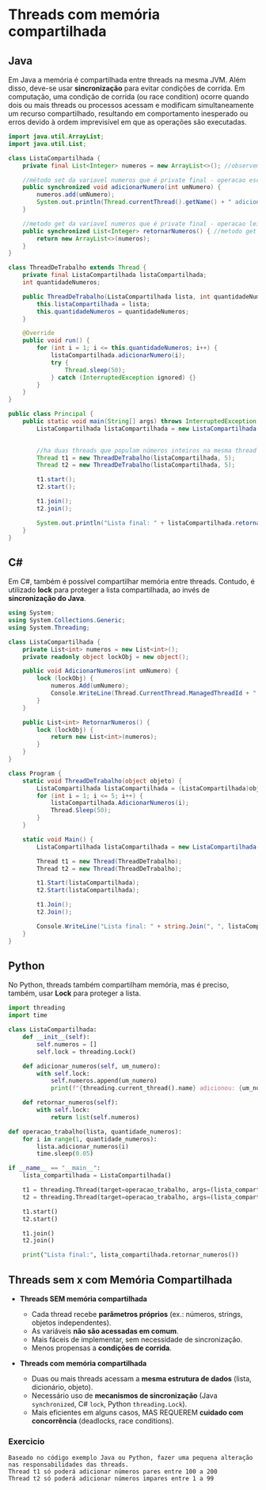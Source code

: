# Threads com memória compartilhada

## Java

Em Java a memória é compartilhada entre threads na mesma JVM. Além disso, deve-se usar **sincronização** para evitar condições de corrida. Em computação, uma condição de corrida (ou race condition) ocorre quando dois ou mais threads ou processos acessam e modificam simultaneamente um recurso compartilhado, resultando em comportamento inesperado ou erros devido à ordem imprevisível em que as operações são executadas. 

```java
import java.util.ArrayList;
import java.util.List;

class ListaCompartilhada {
    private final List<Integer> numeros = new ArrayList<>(); //observem a visibilidade final

    //método set da variavel numeros que é private final - operacao escrever
    public synchronized void adicionarNumero(int umNumero) {
        numeros.add(umNumero);
        System.out.println(Thread.currentThread().getName() + " adicionou: " + umNumero);
    }

    //metodo get da variavel numeros que é private final - operacao leitura
    public synchronized List<Integer> retornarNumeros() { //metodo get de acesso tipo leitura da lista numeros
        return new ArrayList<>(numeros);
    }
}

class ThreadDeTrabalho extends Thread {
    private final ListaCompartilhada listaCompartilhada;
    int quantidadeNumeros;

    public ThreadDeTrabalho(ListaCompartilhada lista, int quantidadeNumeros) {
        this.listaCompartilhada = lista;
        this.quantidadeNumeros = quantidadeNumeros;
    }

    @Override
    public void run() {
        for (int i = 1; i <= this.quantidadeNumeros; i++) {
            listaCompartilhada.adicionarNumero(i);
            try {
                Thread.sleep(50);
            } catch (InterruptedException ignored) {}
        }
    }
}

public class Principal {
    public static void main(String[] args) throws InterruptedException {
        ListaCompartilhada listaCompartilhada = new ListaCompartilhada();
        

        //ha duas threads que populam números inteiros na mesma thread
        Thread t1 = new ThreadDeTrabalho(listaCompartilhada, 5);
        Thread t2 = new ThreadDeTrabalho(listaCompartilhada, 5);

        t1.start();
        t2.start();

        t1.join();
        t2.join();

        System.out.println("Lista final: " + listaCompartilhada.retornarNumeros());
    }
}
```


## C#

Em C#, também é possível compartilhar memória entre threads. Contudo, é utilizado **lock** para proteger a lista compartilhada, ao invés de **sincronização do Java**.

```csharp
using System;
using System.Collections.Generic;
using System.Threading;

class ListaCompartilhada {
    private List<int> numeros = new List<int>();
    private readonly object lockObj = new object();

    public void AdicionarNumeros(int umNumero) {
        lock (lockObj) {
            numeros.Add(umNumero);
            Console.WriteLine(Thread.CurrentThread.ManagedThreadId + " adicionou: " + umNumero);
        }
    }

    public List<int> RetornarNumeros() {
        lock (lockObj) {
            return new List<int>(numeros);
        }
    }
}

class Program {
    static void ThreadDeTrabalho(object objeto) {
        ListaCompartilhada listaCompartilhada = (ListaCompartilhada)objeto;
        for (int i = 1; i <= 5; i++) {
            listaCompartilhada.AdicionarNumeros(i);
            Thread.Sleep(50);
        }
    }

    static void Main() {
        ListaCompartilhada listaCompartilhada = new ListaCompartilhada();

        Thread t1 = new Thread(ThreadDeTrabalho);
        Thread t2 = new Thread(ThreadDeTrabalho);

        t1.Start(listaCompartilhada);
        t2.Start(listaCompartilhada);

        t1.Join();
        t2.Join();

        Console.WriteLine("Lista final: " + string.Join(", ", listaCompartilhada.RetornarNumeros()));
    }
}
```


## Python

No Python, threads também compartilham memória, mas é preciso, também, usar **Lock** para proteger a lista.

```python
import threading
import time

class ListaCompartilhada:
    def __init__(self):
        self.numeros = []
        self.lock = threading.Lock()

    def adicionar_numeros(self, um_numero):
        with self.lock:
            self.numeros.append(um_numero)
            print(f"{threading.current_thread().name} adicionou: {um_numero}")

    def retornar_numeros(self):
        with self.lock:
            return list(self.numeros)

def operacao_trabalho(lista, quantidade_numeros):
    for i in range(1, quantidade_numeros):
        lista.adicionar_numeros(i)
        time.sleep(0.05)

if __name__ == "__main__":
    lista_compartilhada = ListaCompartilhada()

    t1 = threading.Thread(target=operacao_trabalho, args=(lista_compartilhada,5))
    t2 = threading.Thread(target=operacao_trabalho, args=(lista_compartilhada,5))

    t1.start()
    t2.start()

    t1.join()
    t2.join()

    print("Lista final:", lista_compartilhada.retornar_numeros())
```


## Threads sem x com Memória Compartilhada

* **Threads SEM memória compartilhada**

  * Cada thread recebe **parâmetros próprios** (ex.: números, strings, objetos independentes).
  * As variáveis **não são acessadas em comum**.
  * Mais fáceis de implementar, sem necessidade de sincronização.
  * Menos propensas a **condições de corrida**.

* **Threads com memória compartilhada**

  * Duas ou mais threads acessam a **mesma estrutura de dados** (lista, dicionário, objeto).
  * Necessário uso de **mecanismos de sincronização** (Java `synchronized`, C# `lock`, Python `threading.Lock`).
  * Mais eficientes em alguns casos, MAS REQUEREM **cuidado com concorrência** (deadlocks, race conditions).


### Exercicio
    Baseado no código exemplo Java ou Python, fazer uma pequena alteração nas responsabilidades das threads.
    Thread t1 só poderá adicionar números pares entre 100 a 200
    Thread t2 só poderá adicionar números impares entre 1 a 99